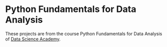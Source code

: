 # Python Fundamentals for Data Analysis

These projects are from the course Python Fundamentals for Data Analysis of [Data Science Academy](datascienceacademy.com.br).
